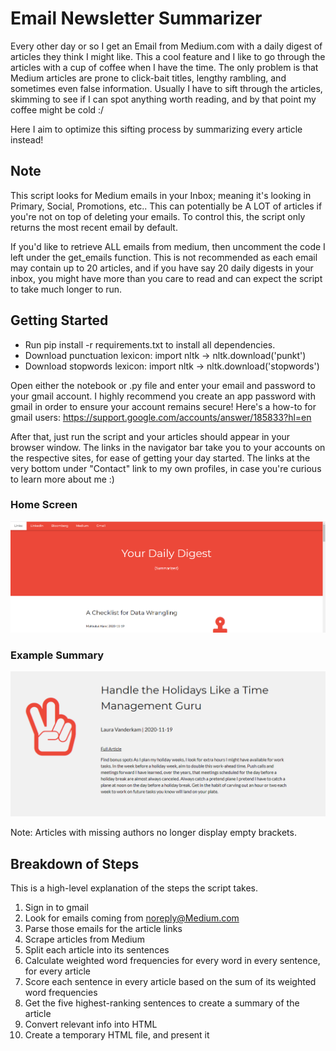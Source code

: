 # Email Newsletter Summarizer

Every other day or so I get an Email from Medium.com with a daily digest of articles they think I might like.
This a cool feature and I like to go through the articles with a cup of coffee when I have the time. The only problem is
that Medium articles are prone to click-bait titles, lengthy rambling, and sometimes even false information. 
Usually I have to sift through the articles, skimming to see if I can spot anything worth reading, and by that point my coffee might be cold :/

Here I aim to optimize this sifting process by summarizing every article instead!

## Note
This script looks for Medium emails in your Inbox; meaning it's looking in Primary, Social, Promotions, etc.. This can potentially be A LOT of articles if you're not
on top of deleting your emails. To control this, the script only returns the most recent email by default. 

If you'd like to retrieve ALL emails from medium, then uncomment the code I left under the get_emails function. This is not recommended as each email may contain up to 20 articles, and if you have say 20 daily digests in your inbox, you might have more than you care to read and can expect the script to take much longer to run.

## Getting Started
- Run pip install -r requirements.txt to install all dependencies.
- Download punctuation lexicon: import nltk -> nltk.download('punkt')
- Download stopwords lexicon: import nltk -> nltk.download('stopwords')

Open either the notebook or .py file and enter your email and password to your gmail account. I highly recommend you create an app password with gmail in order to ensure your account remains secure! Here's a how-to for gmail users: https://support.google.com/accounts/answer/185833?hl=en

After that, just run the script and your articles should appear in your browser window. The links in the navigator bar take you to your accounts on the respective sites, for ease of getting your day started. The links at the very bottom under "Contact" link to my own profiles, in case you're curious to learn more about me :)

### Home Screen

![](/pic1.png)

### Example Summary

![](/pic2.png)

Note: Articles with missing authors no longer display empty brackets.

## Breakdown of Steps
This is a high-level explanation of the steps the script takes.
1. Sign in to gmail
2. Look for emails coming from noreply@Medium.com
3. Parse those emails for the article links
4. Scrape articles from Medium
5. Split each article into its sentences
6. Calculate weighted word frequencies for every word in every sentence, for every article
7. Score each sentence in every article based on the sum of its weighted word frequencies
8. Get the five highest-ranking sentences to create a summary of the article
9. Convert relevant info into HTML
10. Create a temporary HTML file, and present it
